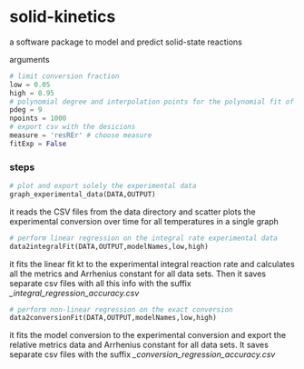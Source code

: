 # solid-kinetics
a software package to model and predict solid-state reactions



arguments



```python
# limit conversion fraction
low = 0.05
high = 0.95
# polynomial degree and interpolation points for the polynomial fit of the experimental conversion fraction
pdeg = 9
npoints = 1000
# export csv with the desicions
measure = 'resREr' # choose measure
fitExp = False
```

### steps

```python
# plot and export solely the experimental data
graph_experimental_data(DATA,OUTPUT)
```

it reads the CSV files from the data directory and scatter plots the experimental conversion over time for all temperatures in a single graph

```python
# perform linear regression on the integral rate experimental data
data2integralFit(DATA,OUTPUT,modelNames,low,high)
```

it fits the linear fit kt to the experimental integral reaction rate and calculates all the metrics and Arrhenius constant for all data sets. Then it saves separate csv files with all this info with the suffix *_integral_regression_accuracy.csv*

```python
# perform non-linear regression on the exact conversion
data2conversionFit(DATA,OUTPUT,modelNames,low,high)
```

it fits the model conversion to the experimental conversion and export the relative metrics data and Arrhenius constant for all data sets. It saves separate csv files with the suffix *_conversion_regression_accuracy.csv*

